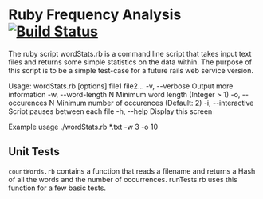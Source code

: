 # Ruby Frequency Analysis [![Build Status](https://travis-ci.org/Elucidation/Ruby-Frequency-Analysis.svg?branch=master)](https://travis-ci.org/Elucidation/Ruby-Frequency-Analysis)

The ruby script wordStats.rb is a command line script that takes input text files and returns some simple statistics on the data within. 
The purpose of this script is to be a simple test-case for a future rails web service version.

Usage: wordStats.rb [options] file1 file2...
    -v, --verbose                    Output more information
    -w, --word-length N              Minimum word length (Integer > 1)
    -o, --occurences N               Minimum number of occurences (Default: 2)
    -i, --interactive                Script pauses between each file
    -h, --help                       Display this screen

Example usage
./wordStats.rb *.txt -w 3 -o 10

## Unit Tests
`countWords.rb` contains a function that reads a filename and returns a Hash of all the words and the number of occurrences. runTests.rb uses this function for a few basic tests.
